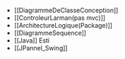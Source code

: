 
- [[DiagrammeDeClasseConception]]
- [[ControleurLarman(pas mvc)]]
- [[ArchitectureLogique(Package)]]
- [[DiagrammeSequence]]
- [[Java]] Esti
- [[JPannel_Swing]]